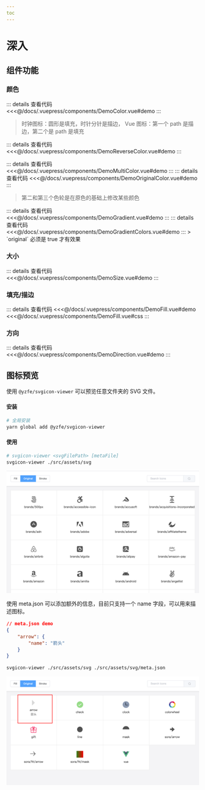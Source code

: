 ```yaml
---
toc
---
```

# 深入

## 组件功能
### 颜色

<demo-color title="单色 (默认: 继承字体颜色)" />
::: details 查看代码
<<<@/docs/.vuepress/components/DemoColor.vue#demo
:::

<demo-reverse-color title="r-color (反转填充或描边属性)" />

> 时钟图标：圆形是填充，时针分针是描边， Vue 图标：第一个 path 是描边，第二个是 path 是填充

::: details 查看代码
<<<@/docs/.vuepress/components/DemoReverseColor.vue#demo
:::

<demo-multi-color title="多色（按照 path/shape 的顺序设置）" />
::: details 查看代码
<<<@/docs/.vuepress/components/DemoMultiColor.vue#demo
:::

<demo-original-color title="原色 (original)" />
::: details 查看代码
<<<@/docs/.vuepress/components/DemoOriginalColor.vue#demo
:::

> 第二和第三个色轮是在原色的基础上修改某些颜色

<demo-gradient title="渐变" />
::: details 查看代码
<<<@/docs/.vuepress/components/DemoGradient.vue#demo
:::

<demo-gradient-colors title="修改原始渐变颜色" />
::: details 查看代码
<<<@/docs/.vuepress/components/DemoGradientColors.vue#demo
:::
> `original` 必须是 true 才有效果

### 大小
<demo-size title="size, 默认单位：px, 默认大小：16px" />
::: details 查看代码
<<<@/docs/.vuepress/components/DemoSize.vue#demo
:::

### 填充/描边
<demo-fill title="fill, 默认：true" />
::: details 查看代码
<<<@/docs/.vuepress/components/DemoFill.vue#demo
<<<@/docs/.vuepress/components/DemoFill.vue#css
:::

### 方向
<demo-direction title="dir, 默认：up" />
::: details 查看代码
<<<@/docs/.vuepress/components/DemoDirection.vue#demo
:::

## 图标预览
使用 `@yzfe/svgicon-viewer` 可以预览任意文件夹的 SVG 文件。

#### 安装
```bash
# 全局安装
yarn global add @yzfe/svgicon-viewer
```

#### 使用
```bash
# svgicon-viewer <svgFilePath> [metaFile]
svgicon-viewer ./src/assets/svg
```

![svgicon-viewer](../images/svgicon-viewer.png)

使用 meta.json 可以添加额外的信息，目前只支持一个 name 字段，可以用来描述图标。

```json
// meta.json demo
{
    "arrow": {
        "name": "箭头"
    }
}
```

```bash
svgicon-viewer ./src/assets/svg ./src/assets/svg/meta.json
```

![svgicon-viewer](../images/svgicon-viewer-meta.png)
